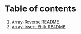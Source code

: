 # Table of contents
1. [Array-Reverse README](array-reverse-README.md)
2. [Array-Insert-Shift README](./array-insert-shift/README.md)

